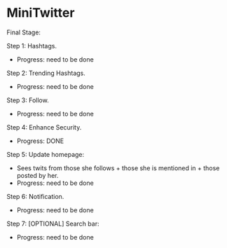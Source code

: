 # MiniTwitter

Final Stage:

Step 1: Hashtags. 
  - Progress: need to be done

Step 2: Trending Hashtags. 
  - Progress: need to be done

Step 3: Follow. 
  - Progress: need to be done

Step 4: Enhance Security.
  - Progress: DONE

Step 5: Update homepage: 
  - Sees twits from those she follows + those she is mentioned in + those posted by her.
  - Progress: need to be done
  
Step 6: Notification.
  - Progress: need to be done

Step 7: [OPTIONAL] Search bar:
  - Progress: need to be done
